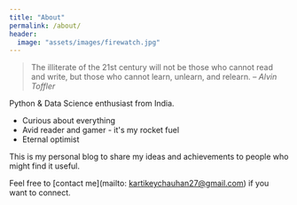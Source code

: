 ```yaml
---
title: "About"
permalink: /about/
header:
  image: "assets/images/firewatch.jpg"
---
```


>The illiterate of the 21st century will not be those who cannot read and write, but those who cannot learn, unlearn, and relearn. – *Alvin Toffler*

Python & Data Science enthusiast from India. 

- Curious about everything
- Avid reader and gamer - it's my rocket fuel
- Eternal optimist

This is my personal blog to share my ideas and achievements to people who might find it useful.

Feel free to [contact me](mailto: kartikeychauhan27@gmail.com) if you want to connect.


